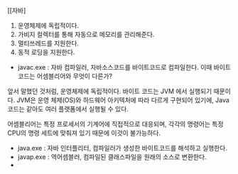 [[자바]

1. 운영체제에 독립적이다.
2. 가비지 컬렉터를 통해 자동으로 메모리를 관리해준다.
3. 멀티쓰레드를 지원한다.
4. 동적 로딩을 지원한다.

- javac.exe : 자바 컴파일러, 자바소스코드를 바이트코드로 컴파일한다.
이때 바이트코드는 어셈블리어와 무엇이 다른가? 

앞서 말했던 것처럼, 운영체제에 독립적이다. 바이트 코드는 JVM 에서 실행되기 때문이다.
JVM은 운영 체제(OS)와 하드웨어 아키텍처에 따라 다르게 구현되어 있기에, Java 코드는 같아도 
여러 플랫폼에서 실행될 수 있다.

어셈블리어는 특정 프로세서의 기계어에 직접적으로 대응되며, 각각의 명령어는 특정 CPU의 명령 세트에 맞춰져 있기 때문에 이것이 불가능하다.


- java.exe  : 자바 인터플리터, 컴파일러가 생성한 바이트코드를 해석하고 실행한다.
- javap.exe : 역어셈블러, 컴파일된 클래스파일을 원래의 소스로 변환한다.
- 

